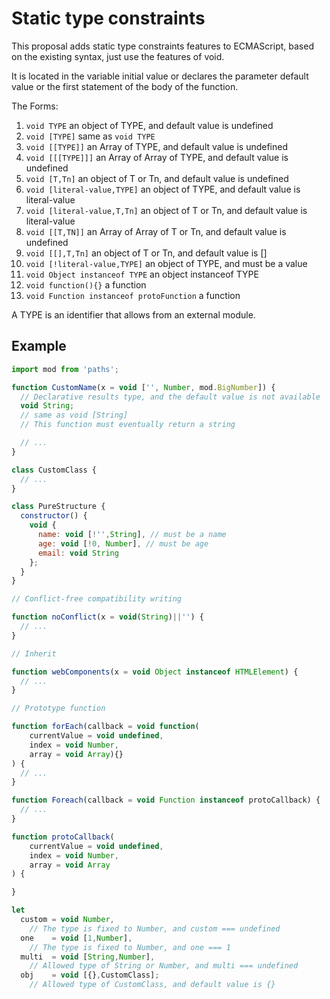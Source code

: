 # Static type constraints

This proposal adds static type constraints features to ECMAScript,
based on the existing syntax, just use the features of void.

It is located in the variable initial value or declares the parameter default value
or the first statement of the body of the function.

The Forms:

1. `void TYPE` an object of TYPE, and default value is undefined
1. `void [TYPE]` same as `void TYPE`
1. `void [[TYPE]]` an Array of TYPE, and default value is undefined
1. `void [[[TYPE]]]` an Array of Array of TYPE, and default value is undefined
1. `void [T,Tn]` an object of T or Tn, and default value is undefined
1. `void [literal-value,TYPE]` an object of TYPE, and default value is literal-value
1. `void [literal-value,T,Tn]` an object of T or Tn, and default value is literal-value
1. `void [[T,TN]]` an Array of Array of T or Tn, and default value is undefined
1. `void [[],T,Tn]` an object of T or Tn, and default value is []
1. `void [!literal-value,TYPE]` an object of TYPE, and must be a value
1. `void Object instanceof TYPE` an object instanceof TYPE
1. `void function(){}` a function
1. `void Function instanceof protoFunction` a function

A TYPE is an identifier that allows from an external module.

## Example

```js
import mod from 'paths';

function CustomName(x = void ['', Number, mod.BigNumber]) {
  // Declarative results type, and the default value is not available
  void String;
  // same as void [String]
  // This function must eventually return a string

  // ...
}

class CustomClass {
  // ...
}

class PureStructure {
  constructor() {
    void {
      name: void [!'',String], // must be a name
      age: void [!0, Number], // must be age
      email: void String
    };
  }
}

// Conflict-free compatibility writing

function noConflict(x = void(String)||'') {
  // ...
}

// Inherit

function webComponents(x = void Object instanceof HTMLElement) {
  // ...
}

// Prototype function

function forEach(callback = void function(
    currentValue = void undefined,
    index = void Number,
    array = void Array){}
) {
  // ...
}

function Foreach(callback = void Function instanceof protoCallback) {
  // ...
}

function protoCallback(
    currentValue = void undefined,
    index = void Number,
    array = void Array
) {

}

let
  custom = void Number,
    // The type is fixed to Number, and custom === undefined
  one    = void [1,Number],
    // The type is fixed to Number, and one === 1
  multi  = void [String,Number],
    // Allowed type of String or Number, and multi === undefined
  obj    = void [{},CustomClass];
    // Allowed type of CustomClass, and default value is {}
```
